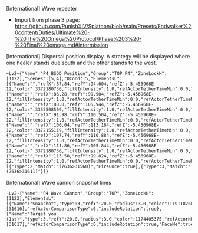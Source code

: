 [International] Wave repeater
- Import from phase 3 page: https://github.com/PunishXIV/Splatoon/blob/main/Presets/Endwalker%20content/Duties/Ultimate%20-%20The%20Omega%20Protocol/Phase%203%20-%20Final%20omega.md#intermission

[International] Dispersal position display. A strategy will be displayed where one healer stands due south and the other stands to the west.
```
~Lv2~{"Name":"P4 BSOD Position","Group":"TOP_P4","ZoneLockH":[1122],"Scenes":[5,4],"DCond":5,"ElementsL":[{"Name":"","refX":87.84,"refY":94.604,"refZ":-5.456968E-12,"color":3372180736,"fillIntensity":1.0,"refActorTetherTimeMin":0.0,"refActorTetherTimeMax":0.0},{"Name":"","refX":86.28,"refY":99.904,"refZ":-5.456968E-12,"fillIntensity":1.0,"refActorTetherTimeMin":0.0,"refActorTetherTimeMax":0.0},{"Name":"","refX":88.0,"refY":105.944,"refZ":-5.456968E-12,"color":3355508509,"fillIntensity":1.0,"refActorTetherTimeMin":0.0,"refActorTetherTimeMax":0.0},{"Name":"","refX":91.98,"refY":110.504,"refZ":-5.456968E-12,"fillIntensity":1.0,"refActorTetherTimeMin":0.0,"refActorTetherTimeMax":0.0},{"Name":"","refX":100.04,"refY":113.164,"refZ":-5.456968E-12,"color":3372155119,"fillIntensity":1.0,"refActorTetherTimeMin":0.0,"refActorTetherTimeMax":0.0},{"Name":"","refX":107.74,"refY":110.884,"refZ":-5.456968E-12,"fillIntensity":1.0,"refActorTetherTimeMin":0.0,"refActorTetherTimeMax":0.0},{"Name":"","refX":111.86,"refY":105.844,"refZ":-5.456968E-12,"color":3372180736,"fillIntensity":1.0,"refActorTetherTimeMin":0.0,"refActorTetherTimeMax":0.0},{"Name":"","refX":113.58,"refY":99.824,"refZ":-5.456968E-12,"fillIntensity":1.0,"refActorTetherTimeMin":0.0,"refActorTetherTimeMax":0.0}],"UseTriggers":true,"Triggers":[{"Type":2,"Match":"(7636>31560)","FireOnce":true},{"Type":3,"Match":"(7636>31611)"}]}
```

[International] Wave cannon snapshot lines
```
~Lv2~{"Name":"P4 Wave Cannon","Group":"TOP","ZoneLockH":[1122],"ElementsL":[{"Name":"Snapshot","type":3,"refY":20.0,"radius":3.0,"color":1191182080,"refActorNPCNameID":7636,"refActorRequireCast":true,"refActorCastId":[31616],"refActorComparisonType":6,"includeRotation":true},{"Name":"Target you (1st)","type":3,"refY":20.0,"radius":3.0,"color":1174405375,"refActorNPCNameID":7636,"refActorRequireCast":true,"refActorCastId":[31617],"refActorComparisonType":6,"includeRotation":true,"FaceMe":true}]}
```
